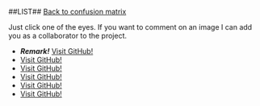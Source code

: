 ##LIST##
[Back to confusion matrix](https://github.com/juliandewit/kaggle_retinopathy/blob/master/matrix.md)

Just click one of the eyes.
If you want to comment on an image I can add you as a collaborator to the project.

- ***Remark!*** [Visit GitHub!](https://www.github.com)
- [Visit GitHub!](https://www.github.com)
- [Visit GitHub!](https://www.github.com)
- [Visit GitHub!](https://www.github.com)
- [Visit GitHub!](https://www.github.com)
- [Visit GitHub!](https://www.github.com)



